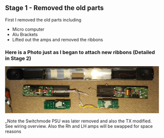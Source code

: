 ## Stage 1 - Removed the old parts

First I removed the old parts including
* Micro computer
* Alu Brackets
* Lifted out the amps and removed the ribbons

### Here is a Photo just as I began to attach new ribbons (Detailed in Stage 2)

![Alt text](./images/StrippedUnit.jpg?raw=true "Stripped Down BeoLab3500")

_Note the Switchmode PSU was later removed and also the TX modified. See wiring overview. Also the Rh and LH amps will be swapped for space reasons
